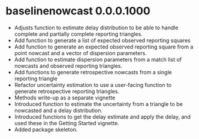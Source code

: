 # baselinenowcast 0.0.0.1000

-   Adjusts function to estimate delay distribution to be able to handle complete and partially complete reporting triangles.
-   Add function to generate a list of expected observed reporting squares
-   Add function to generate an expected observed reporting square from a point nowcast and a vector of dispersion parameters.
-   Add function to estimate dispersion parameters from a match list of nowcasts and observed reporting triangles.
-   Add functions to generate retrospective nowcasts from a single reporting triangle
-   Refactor uncertainty estimation to use a user-facing function to generate retrospective reporting triangles.
-   Methods write-up as a separate vignette
-   Introduced function to estimate the uncertainty from a triangle to be nowcasted and a delay distribution.
-   Introduced functions to get the delay estimate and apply the delay, and used these in the Getting Started vignette.
-   Added package skeleton.
